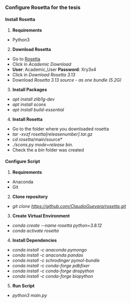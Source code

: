 ### Configure Rosetta for the tesis

#### Install Rosetta

1. **Requirements**
* Python3

2. **Download Rosetta**
* Go to [Rosetta](https://www.rosettacommons.org/software/license-and-download)
* Click in *Academic Download*
* **User**: Academic_User **Password**: Xry3x4
* Click in *Download Rosetta 3.13*
* Download *Rosetta 3.13 source - as one bundle (5.2G)* 

3. **Install Packages**

* *apt install zlib1g-dev*
* *apt install scons*
* *apt install build-essential*

4. **Install Rosetta**

* Go to the folder where you downloaded rosetta
* *tar -xvzf rosetta[releasenumber].tar.gz*
* *cd rosetta*/main/source*
* *./scons.py mode=release bin*.
* Check the a *bin* folder was created

#### Configure Script

1. **Requirements**
* Anaconda
* Git

2. **Clone repository**
* *git clone https://github.com/ClaudioGuevara/rosetta.git*

3. **Create Virtual Environment**
* *conda create --name rosetta python=3.8.12*
* *conda activate rosetta*

4. **Install Dependencies**
* *conda install -c anaconda pymongo*
* *conda install -c anaconda pandas*
* *conda install -c schrodinger pymol-bundle*
* *conda install -c conda-forge pdbfixer*
* *conda install -c conda-forge dnspython*
* *conda install -c conda-forge biopython*

5. **Run Script**
* *python3 main.py*